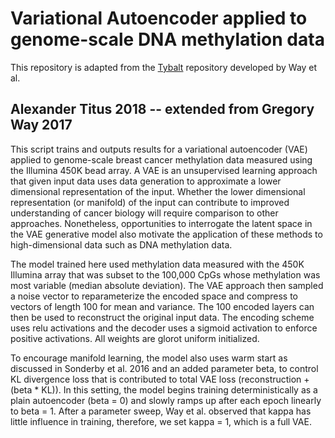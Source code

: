 # Variational Autoencoder applied to genome-scale DNA methylation data
This repository is adapted from the [Tybalt](https://github.com/greenelab/tybalt) repository developed by Way et al. 
 
## Alexander Titus 2018 -- extended from Gregory Way 2017

This script trains and outputs results for a variational autoencoder (VAE) applied to genome-scale breast cancer methylation data measured using the Illumina 450K bead array. A VAE is an unsupervised learning approach that given input data uses data generation to approximate a lower dimensional representation of the input. Whether the lower dimensional representation (or manifold) of the input can contribute to improved understanding of cancer biology will require comparison to other approaches. Nonetheless, opportunities to interrogate the latent space in the VAE generative model also motivate the application of these methods to high-dimensional data such as DNA methylation data. 

The model trained here used methylation data measured with the 450K Illumina array that was subset to the 100,000 CpGs whose methylation was most variable (median absolute deviation). The VAE approach then sampled a noise vector to reparameterize the encoded space and compress to vectors of length 100 for mean and variance. The 100 encoded layers can then be used to reconstruct the original input data. The encoding scheme uses relu activations and the decoder uses a sigmoid activation to enforce positive activations. All weights are glorot uniform initialized.

To encourage manifold learning, the model also uses warm start as discussed in Sonderby et al. 2016 and an added parameter beta, to control KL divergence loss that is contributed to total VAE loss (reconstruction + (beta * KL)). In this setting, the model begins training deterministically as a plain autoencoder (beta = 0) and slowly ramps up after each epoch linearly to beta = 1. After a parameter sweep, Way et al. observed that kappa has little influence in training, therefore, we set kappa = 1, which is a full VAE.
